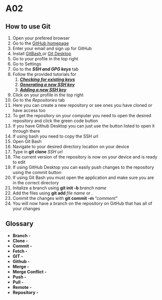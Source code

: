 # A02


## How to use Git
<ol>
<li>Open your prefered browser</li>
<li>Go to the <a href="https://github.com/">GitHub homepage</a> </li>
<li>Enter your email and sign up for GitHub </li>
<li>Install <a href="https://git-scm.com/downloads">GitBash </a> or <a href="https://desktop.github.com/download/">Git Desktop </a>
<li>Go to your profile in the top right</li>
<li>Go to Settings</li>
<li>Go to the <em><strong>SSH and GPG keys</strong></em> tab</li>
<li>Follow the provided tutorials for 
   <ol>
     <li><a href="https://docs.github.com/en/authentication/connecting-to-github-with-ssh/checking-for-existing-ssh-keys"><em><strong>Checking for existing keys</strong></em></a>                            </li>
     <li><a href="https://docs.github.com/en/authentication/connecting-to-github-with-ssh/generating-a-new-ssh-key-and-adding-it-to-the-ssh-agent"><em><strong>Generating a new SSH key</strong></em></a>   </li>
     <li><a href="https://docs.github.com/en/authentication/connecting-to-github-with-ssh/adding-a-new-ssh-key-to-your-github-account"><em><strong>Adding a new SSH key</strong></em></a>                     </li>
   </ol>
</li>
<li>Click on your profile in the top right</li>
<li>Go to the <em>Repositories</em> tab</li>
<li>Here you can create a new repository or see ones you have cloned or have access too</li>
<li>To get the repository on your computer you need to open the desired repository and click the green code button</li>
<li>If you have Github Desktop you can just use the button listed to open it through there</li>
<li>If using bash you need to copy the SSH url </li>
<li>Open Git Bash</li>
<li>Navigate to your desired directory location on your device</li>
<li>Type in <strong>git clone</strong> <em>SSH url</em></li>
<li>The current version of the repository is now on your device and is ready to edit</li>
<li>If using GitHub Desktop you can easily push changes to the repository using the commit button</li>
<li>If using Git Bash you must open the application and make sure you are in the correct directory</li>
<li>Initalize a branch using <strong>git init -b </strong><em>branch name</em></li>
<li>Add the files using <strong>git add </strong><em>file name</em> or <em> .</em></li>
<li>Commit the changes with <strong>git commit -m </strong><em> "comment"</em></li>
<li>You will now have a branch on the repository on GitHub that has all of your changes</li>

 
</ol>


## Glossary
 
<ul>
<li> <strong>Branch -</strong>         </li>
<li> <strong>Clone -</strong>          </li>
<li> <strong>Commit -</strong>         </li>
<li> <strong>Fetch -</strong>          </li>
<li> <strong>GIT -</strong>            </li>
<li> <strong>Github -</strong>         </li>
<li> <strong>Merge -</strong>          </li>
<li> <strong>Merge Conflict -</strong> </li>
<li> <strong>Push -</strong>           </li>
<li> <strong>Pull -</strong>           </li>
<li> <strong>Remote -</strong>         </li>
<li> <strong>Repository -</strong>     </li>
</ul>
